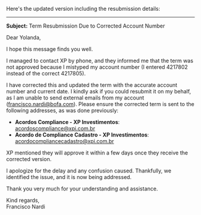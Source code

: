 Here's the updated version including the resubmission details:

---

**Subject:** Term Resubmission Due to Corrected Account Number  

Dear Yolanda,  

I hope this message finds you well.  

I managed to contact XP by phone, and they informed me that the term was not approved because I mistyped my account number (I entered 4217802 instead of the correct 4217805).  

I have corrected this and updated the term with the accurate account number and current date. I kindly ask if you could resubmit it on my behalf, as I am unable to send external emails from my account (francisco.nardi@bofa.com). Please ensure the corrected term is sent to the following addresses, as was done previously:  
- **Acordos Compliance - XP Investimentos**: acordoscompliance@xpi.com.br  
- **Acordo de Compliance Cadastro - XP Investimentos**: acordocompliancecadastro@xpi.com.br  

XP mentioned they will approve it within a few days once they receive the corrected version.  

I apologize for the delay and any confusion caused. Thankfully, we identified the issue, and it is now being addressed.  

Thank you very much for your understanding and assistance.  

Kind regards,  
Francisco Nardi  